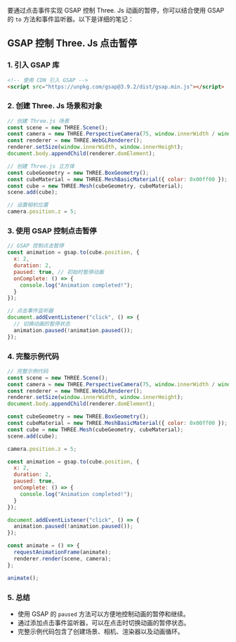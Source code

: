 要通过点击事件实现 GSAP 控制 Three. Js 动画的暂停，你可以结合使用 GSAP 的 `to` 方法和事件监听器。以下是详细的笔记：

## GSAP 控制 Three. Js 点击暂停

### 1. 引入 GSAP 库

```html
<!-- 使用 CDN 引入 GSAP -->
<script src="https://unpkg.com/gsap@3.9.2/dist/gsap.min.js"></script>
```

### 2. 创建 Three. Js 场景和对象

```javascript
// 创建 Three.js 场景
const scene = new THREE.Scene();
const camera = new THREE.PerspectiveCamera(75, window.innerWidth / window.innerHeight, 0.1, 1000);
const renderer = new THREE.WebGLRenderer();
renderer.setSize(window.innerWidth, window.innerHeight);
document.body.appendChild(renderer.domElement);

// 创建 Three.js 立方体
const cubeGeometry = new THREE.BoxGeometry();
const cubeMaterial = new THREE.MeshBasicMaterial({ color: 0x00ff00 });
const cube = new THREE.Mesh(cubeGeometry, cubeMaterial);
scene.add(cube);

// 设置相机位置
camera.position.z = 5;
```

### 3. 使用 GSAP 控制点击暂停

```javascript
// GSAP 控制点击暂停
const animation = gsap.to(cube.position, {
  x: 2,
  duration: 2,
  paused: true, // 初始时暂停动画
  onComplete: () => {
    console.log("Animation completed!");
  }
});

// 点击事件监听器
document.addEventListener("click", () => {
  // 切换动画的暂停状态
  animation.paused(!animation.paused());
});
```

### 4. 完整示例代码

```javascript
// 完整示例代码
const scene = new THREE.Scene();
const camera = new THREE.PerspectiveCamera(75, window.innerWidth / window.innerHeight, 0.1, 1000);
const renderer = new THREE.WebGLRenderer();
renderer.setSize(window.innerWidth, window.innerHeight);
document.body.appendChild(renderer.domElement);

const cubeGeometry = new THREE.BoxGeometry();
const cubeMaterial = new THREE.MeshBasicMaterial({ color: 0x00ff00 });
const cube = new THREE.Mesh(cubeGeometry, cubeMaterial);
scene.add(cube);

camera.position.z = 5;

const animation = gsap.to(cube.position, {
  x: 2,
  duration: 2,
  paused: true,
  onComplete: () => {
    console.log("Animation completed!");
  }
});

document.addEventListener("click", () => {
  animation.paused(!animation.paused());
});

const animate = () => {
  requestAnimationFrame(animate);
  renderer.render(scene, camera);
};

animate();
```

### 5. 总结

- 使用 GSAP 的 `paused` 方法可以方便地控制动画的暂停和继续。
- 通过添加点击事件监听器，可以在点击时切换动画的暂停状态。
- 完整示例代码包含了创建场景、相机、渲染器以及动画循环。